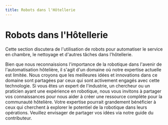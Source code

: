 ```yaml
---
title: Robots dans l'Hôtellerie
---
```


# Robots dans l'Hôtellerie

Cette section discutera de l'utilisation de robots pour automatiser le service en chambre, le nettoyage et d'autres tâches dans l'hôtellerie.

Bien que nous reconnaissions l'importance de la robotique dans l'avenir de l'automatisation hôtelière, il s'agit d'un domaine où notre expertise actuelle est limitée. Nous croyons que les meilleures idées et innovations dans ce domaine sont partagées par ceux qui sont activement engagés avec cette technologie. Si vous êtes un expert de l'industrie, un chercheur ou un praticien ayant une expérience en robotique, nous vous invitons à partager vos connaissances pour nous aider à créer une ressource complète pour la communauté hôtelière. Votre expertise pourrait grandement bénéficier à ceux qui cherchent à explorer le potentiel de la robotique dans leurs opérations. Veuillez envisager de partager vos idées via notre guide du contributeur.
